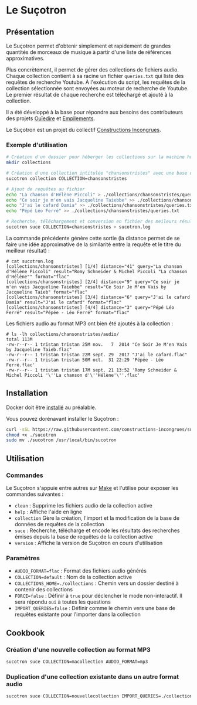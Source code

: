 # Le Suçotron

## Présentation

Le Suçotron permet d'obtenir simplement et rapidement de grandes quantités de morceaux de musique à partir d'une liste de références approximatives.

Plus concrètement, il permet de gérer des collections de fichiers audio. Chaque collection contient à sa racine un fichier `queries.txt` qui liste des requêtes de recherche Youtube. À l'exécution du script, les requêtes de la collection sélectionnée sont envoyées au moteur de recherche de Youtube. Le premier résultat de chaque recherche est téléchargé et ajouté à la collection.

Il a été développé à la base pour répondre aux besoins des contributeurs des projets [Ouïedire](http://www.ouiedire.net) et [Empilements](http://empilements.incongru.org).

Le Suçotron est un projet du collectif [Constructions Incongrues](http://www.constructions-incongrues.net).

### Exemple d'utilisation

```sh
# Création d'un dossier pour héberger les collections sur la machine hôte
mkdir collections

# Création d'une collection intitulée "chansonstristes" avec une base de requêtes vide
sucotron collection COLLECTION=chansonstristes

# Ajout de requêtes au fichier
echo "La chanson d'Hélène Piccoli" > ./collections/chansonstristes/queries.txt
echo "Ce soir je m'en vais Jacqueline Taiebbe" >> ./collections/chansonstristes/queries.txt
echo "J'ai le cafard Damia" >> ./collections/chansonstristes/queries.txt
echo "Pépé Léo Ferré" >> ./collections/chansonstristes/queries.txt

# Recherche, téléchargement et conversion en fichier des meileurs résultats
sucotron suce COLLECTION=chansonstristes > sucotron.log
```

La commande précédente génère cette sortie (la distance permet de se faire une idée approximative de la similarité entre la requête et le titre du meilleur résultat) :

```text
# cat sucotron.log
[collections/chansonstristes] [1/4] distance="41" query="La chanson d'Hélène Piccoli" result="Romy Schneider & Michel Piccoli "La chanson d'Hélène"" format="flac"
[collections/chansonstristes] [2/4] distance="9" query="Ce soir je m'en vais Jacqueline Taiebbe" result="Ce Soir Je M'en Vais by Jacqueline Taieb" format="flac"
[collections/chansonstristes] [3/4] distance="6" query="J'ai le cafard Damia" result="J'ai le cafard" format="flac"
[collections/chansonstristes] [4/4] distance="3" query="Pépé Léo Ferré" result="Pépée - Léo Ferré" format="flac"
```

Les fichiers audio au format MP3 ont bien été ajoutés à la collection :

```text
# ls -lh collections/chansonstristes/audio/
total 113M
-rw-r--r-- 1 tristan tristan 25M nov.   7  2014 "Ce Soir Je M'en Vais by Jacqueline Taieb.flac"
-rw-r--r-- 1 tristan tristan 22M sept. 29  2017 "J'ai le cafard.flac"
-rw-r--r-- 1 tristan tristan 50M oct.  31 22:29 'Pépée - Léo Ferré.flac'
-rw-r--r-- 1 tristan tristan 17M sept. 21 13:52 'Romy Schneider & Michel Piccoli '\''La chanson d'\''Hélène'\''.flac'
```

## Installation

Docker doit être [installé](https://docs.docker.com/install/) au préalable.

Vous pouvez dorénavant installer le Suçotron :

```sh
curl -sSL https://raw.githubusercontent.com/constructions-incongrues/sucotron/master/dist/sucotron > ./sucotron
chmod +x ./sucotron
sudo mv ./sucotron /usr/local/bin/sucotron
```

## Utilisation

### Commandes

Le Suçotron s'appuie entre autres sur [Make](https://www.gnu.org/software/make/) et l'utilise pour exposer les commandes suivantes :

- `clean` : Supprime les fichiers audio de la collection active
- `help` :  Affiche l'aide en ligne
- `collection` Gère la création, l'import et la modification de la base de données de requêtes de la collection
- `suce` :  Recherche, télécharge et encode les résultats des recherches émises depuis la base de requêtes de la collection active
- `version` : Affiche la version de Suçotron en cours d'utilisation

### Paramètres

- `AUDIO_FORMAT=flac` : Format des fichiers audio générés
- `COLLECTION=default` : Nom de la collection active
- `COLLECTIONS_HOME=./collections` : Chemin vers un dossier destiné à contenir des collections
- `FORCE=false` : Définir à `true` pour déclencher le mode non-interactif. Il sera répondu `oui` à toutes les questions
- `IMPORT_QUERIES=false` : Définir comme le chemin vers une base de requêtes existante pour l'importer dans la collection

## Cookbook

### Création d'une nouvelle collection au format MP3

```sh
sucotron suce COLLECTION=macollection AUDIO_FORMAT=mp3
```

### Duplication d'une collection existante dans un autre format audio

```sh
sucotron suce COLLECTION=nouvellecollection IMPORT_QUERIES=./collections/collectionexistante/queries.txt AUDIO_FORMAT=flac
```

